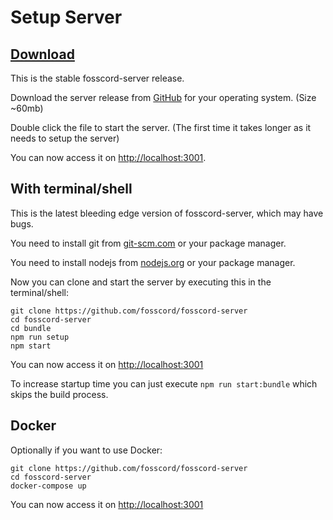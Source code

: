 # Setup Server

## [Download](https://github.com/fosscord/fosscord-server/releases)

This is the stable fosscord-server release.

Download the server release from [GitHub](https://github.com/fosscord/fosscord-server/releases) for your operating system. (Size ~60mb)

Double click the file to start the server. (The first time it takes longer as it needs to setup the server)

You can now access it on [http://localhost:3001](http://localhost:3001).

## With terminal/shell

This is the latest bleeding edge version of fosscord-server, which may have bugs.

You need to install git from [git-scm.com](https://git-scm.com/downloads) or your package manager.

You need to install nodejs from [nodejs.org](https://nodejs.org/) or your package manager.

Now you can clone and start the server by executing this in the terminal/shell:

```
git clone https://github.com/fosscord/fosscord-server
cd fosscord-server
cd bundle
npm run setup
npm start
```

You can now access it on [http://localhost:3001](http://localhost:3001)

To increase startup time you can just execute ``npm run start:bundle`` which skips the build process.

## Docker

Optionally if you want to use Docker:

```
git clone https://github.com/fosscord/fosscord-server
cd fosscord-server
docker-compose up
```

You can now access it on [http://localhost:3001](http://localhost:3001)
